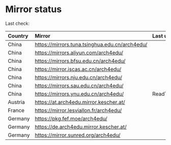 <script src="./time.js"></script>
# Mirror status
Last check: <script type="text/javascript">localize(1683004615.4999409);</script>

|Country|Mirror|Last update|
|:------|:-----|:----------|
|China|https://mirrors.tuna.tsinghua.edu.cn/arch4edu/|<script type="text/javascript">localize(1682879263);</script>|
|China|https://mirrors.aliyun.com/arch4edu/|<script type="text/javascript">localize(1682879263);</script>|
|China|https://mirrors.bfsu.edu.cn/arch4edu/|<script type="text/javascript">localize(1682879263);</script>|
|China|https://mirror.iscas.ac.cn/arch4edu/|<script type="text/javascript">localize(1682879263);</script>|
|China|https://mirrors.nju.edu.cn/arch4edu/|<script type="text/javascript">localize(1682879263);</script>|
|China|https://mirrors.sau.edu.cn/arch4edu/|<script type="text/javascript">localize(1673850842);</script>|
|China|https://mirrors.ynu.edu.cn/arch4edu/|ReadTimeout|
|Austria|https://at.arch4edu.mirror.kescher.at/|<script type="text/javascript">localize(1682879263);</script>|
|France|https://mirror.lesviallon.fr/arch4edu/|<script type="text/javascript">localize(1682879263);</script>|
|Germany|https://pkg.fef.moe/arch4edu/|<script type="text/javascript">localize(1682879263);</script>|
|Germany|https://de.arch4edu.mirror.kescher.at/|<script type="text/javascript">localize(1682879263);</script>|
|Germany|https://mirror.sunred.org/arch4edu/|<script type="text/javascript">localize(1682879263);</script>|

<script src="./tablefilter/tablefilter.js"></script>
<script src="./table.js"></script>